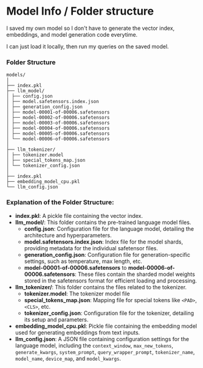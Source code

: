 # Model Info / Folder structure

I saved my own model so I don't have to generate the vector index, embeddings, and model generation code everytime.

I can just load it locally, then run my queries on the saved model.

### Folder Structure

```
models/
│
├── index.pkl
├── llm_model/
│ ├── config.json
│ ├── model.safetensors.index.json
│ ├── generation_config.json
│ ├── model-00001-of-00006.safetensors
│ ├── model-00002-of-00006.safetensors
│ ├── model-00003-of-00006.safetensors
│ ├── model-00004-of-00006.safetensors
│ ├── model-00005-of-00006.safetensors
│ └── model-00006-of-00006.safetensors
│
├── llm_tokenizer/
│ ├── tokenizer.model
│ ├── special_tokens_map.json
│ └── tokenizer_config.json
│
├── index.pkl
├── embedding_model_cpu.pkl
└── llm_config.json
```

### Explanation of the Folder Structure:

- **index.pkl**: A pickle file containing the vector index.
- **llm_model/**: This folder contains the pre-trained language model files.
  - **config.json**: Configuration file for the language model, detailing the architecture and hyperparameters.
  - **model.safetensors.index.json**: Index file for the model shards, providing metadata for the individual safetensor files.
  - **generation_config.json**: Configuration file for generation-specific settings, such as temperature, max length, etc.
  - **model-00001-of-00006.safetensors** to **model-00006-of-00006.safetensors**: These files contain the sharded model weights stored in the safetensors format for efficient loading and processing.
- **llm_tokenizer/**: This folder contains the files related to the tokenizer.
  - **tokenizer.model**: The tokenizer model file
  - **special_tokens_map.json**: Mapping file for special tokens like `<PAD>`, `<CLS>`, etc.
  - **tokenizer_config.json**: Configuration file for the tokenizer, detailing its setup and parameters.
- **embedding_model_cpu.pkl**: Pickle file containing the embedding model used for generating embeddings from text inputs.
- **llm_config.json**: A JSON file containing configuration settings for the language model, including the `context_window`, `max_new_tokens`, `generate_kwargs`, `system_prompt`, `query_wrapper_prompt`, `tokenizer_name`, `model_name`, `device_map`, and `model_kwargs`.
